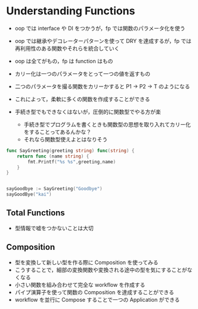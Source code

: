 # Understanding Functions

- oop では interface や DI をつかうが，fp では関数のパラメータ化を使う
- oop では継承やデコレーターパターンを使って DRY を達成するが，fp では再利用性のある関数やそれらを統合していく
- oop は全てがもの，fp は function はもの
- カリー化は一つのパラメータをとって一つの値を返すもの
- 二つのパラメータを撮る関数をカリーかすると P1 -> P2 -> T のようになる
- これによって，柔軟に多くの関数を作成することができる

- 手続き型でもできなくはないが，圧倒的に関数型でやる方が楽
  - 手続き型でプログラムを書くときも関数型の思想を取り入れてカリー化をすることってあるんかな？
  - それなら関数型使えよとはなりそう

```go
func SayGreeting(greeting string) func(string) {
    return func (name string) {
        fmt.Printf("%s %s",greeting,name)
    }
}


sayGoodbye := SayGreeting("Goodbye")
sayGoodBye("kai")
```

## Total Functions

- 型情報で嘘をつかないことは大切

## Composition

- 型を変換して新しい型を作る際に Composition を使ってみる
- こうすることで，細部の変換関数や変換される途中の型を気にすることがなくなる
- 小さい関数を組み合わせて完全な workflow を作成する
- パイプ演算子を使って関数の Composition を達成することができる
- workflow を並行に Compose することで一つの Application ができる
